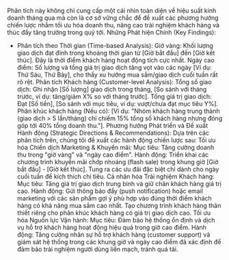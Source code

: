 Phân tích này không chỉ cung cấp một cái nhìn toàn diện về hiệu suất kinh doanh tháng qua mà còn là cơ sở vững chắc để đề xuất các phương hướng chiến lược nhằm tối ưu hóa doanh thu, nâng cao trải nghiệm khách hàng và thúc đẩy tăng trưởng trong quý tới.
Những Phát hiện Chính (Key Findings):
- Phân tích theo Thời gian (Time-based Analysis):
Giờ vàng: Khối lượng giao dịch đạt đỉnh trong khoảng thời gian từ [Giờ bắt đầu] đến [Giờ kết thúc]. Đây là thời điểm khách hàng hoạt động tích cực nhất.
Ngày cao điểm: Số lượng và tổng giá trị giao dịch tăng vọt vào các ngày [Ví dụ: Thứ Sáu, Thứ Bảy], cho thấy xu hướng mua sắm/giao dịch cuối tuần rất rõ rệt.
Phân tích Khách hàng (Customer-level Analysis):
Tổng số giao dịch: Ghi nhận [Số lượng] giao dịch trong tháng, [So sánh với tháng trước, ví dụ: tăng/giảm X% so với tháng trước].
Tổng giá trị giao dịch: Đạt [Số tiền], [So sánh với mục tiêu, ví dụ: vượt/chưa đạt mục tiêu Y%].
Phân khúc khách hàng (Nếu có): [Ví dụ: "Nhóm khách hàng trung thành (giao dịch > 5 lần/tháng) chỉ chiếm 15% tổng số khách hàng nhưng đóng góp tới 40% tổng doanh thu."].
Phương hướng Phát triển và Đề xuất Hành động (Strategic Directions & Recommendations):
Dựa trên các phân tích trên, chúng tôi đề xuất các hành động chiến lược sau:
Tối ưu hóa Chiến dịch Marketing & Khuyến mãi:
Mục tiêu: Tăng cường doanh thu trong "giờ vàng" và "ngày cao điểm".
Hành động: Triển khai các chương trình khuyến mãi chớp nhoáng (flash sale) trong khung giờ [Giờ bắt đầu] - [Giờ kết thúc]. Tung ra các ưu đãi đặc biệt chỉ dành cho ngày cuối tuần để kích thích chi tiêu.
Cá nhân hóa Trải nghiệm Khách hàng:
Mục tiêu: Tăng giá trị giao dịch trung bình và giữ chân khách hàng giá trị cao.
Hành động: Gửi thông báo đẩy (push notification) hoặc email marketing với các sản phẩm gợi ý phù hợp vào đúng thời điểm khách hàng có khả năng mua sắm cao nhất. Tạo chương trình khách hàng thân thiết riêng cho phân khúc khách hàng có giá trị giao dịch cao.
Tối ưu hóa Nguồn lực Vận hành:
Mục tiêu: Đảm bảo hệ thống ổn định và dịch vụ hỗ trợ khách hàng hoạt động hiệu quả trong giờ cao điểm.
Hành động: Tăng cường nhân sự hỗ trợ khách hàng (customer support) và giám sát hệ thống trong các khung giờ và ngày cao điểm đã xác định để đảm bảo trải nghiệm người dùng liền mạch, tránh quá tải.
